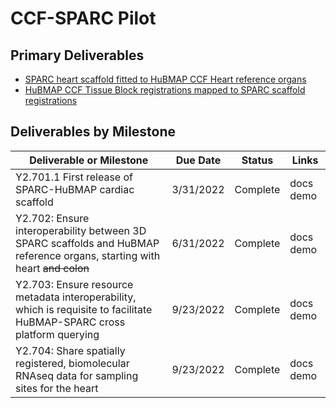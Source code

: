 # CCF-SPARC Pilot

## Primary Deliverables

* [SPARC heart scaffold fitted to HuBMAP CCF Heart reference organs](https://hubmapconsortium.github.io/ccf-gtex-pilot/ccf-eui.html)
* [HuBMAP CCF Tissue Block registrations mapped to SPARC scaffold registrations](https://hubmapconsortium.github.io/ccf-gtex-pilot/scaffold-viewer-demo/)

## Deliverables by Milestone

| Deliverable or Milestone | Due Date | Status | Links
|---|:-:|:-:|---|
| Y2.701.1 First release of SPARC-HuBMAP cardiac scaffold | 3/31/2022| Complete | docs demo |
| Y2.702: Ensure interoperability between 3D SPARC scaffolds and HuBMAP reference organs, starting with heart ~~and colon~~ | 6/31/2022 | Complete | docs demo |
| Y2.703: Ensure resource metadata interoperability, which is requisite to facilitate HuBMAP-SPARC cross platform querying | 9/23/2022 | Complete | docs demo |
| Y2.704: Share spatially registered, biomolecular RNAseq data for sampling sites for the heart | 9/23/2022 | Complete | docs demo |
